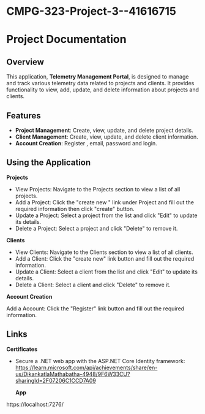 # CMPG-323-Project-3--41616715
# Project Documentation

## Overview

This application, **Telemetry Management Portal**, is designed to manage and track various telemetry data related to projects and clients. It provides functionality to view, add, update, and delete information about projects and clients.

## Features

- **Project Management**: Create, view, update, and delete project details.
- **Client Management**: Create, view, update, and delete client information.
- **Account Creation**: Register , email, password and login.

## Using the Application

**Projects**

- View Projects: Navigate to the Projects section to view a list of all projects.
- Add a Project: Click the "create new " link under Project  and fill out the required information then click "create" button.
- Update a Project: Select a project from the list and click "Edit" to update its details.
- Delete a Project: Select a project and click "Delete" to remove it.

**Clients**

- View Clients: Navigate to the Clients section to view a list of all clients.
- Add a Client: Click the "create new" link button and fill out the required information.
- Update a Client: Select a client from the list and click "Edit" to update its details.
- Delete a Client: Select a client and click "Delete" to remove it.

**Account Creation**

  Add a Account: Click the "Register" link button and fill out the required information.

## Links

**Certificates**

- Secure a .NET web app with the ASP.NET Core Identity framework: https://learn.microsoft.com/api/achievements/share/en-us/DikankatlaMathabatha-4948/9F6W33CU?sharingId=2F07206C1CCD7A09

  **App**

https://localhost:7276/


